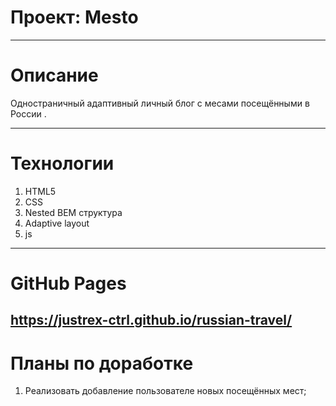 # Проект: Mesto
---

# Описание
Одностраничный адаптивный личный блог с месами посещёнными в России .

---
# Технологии
1. HTML5
2. CSS
3. Nested BEM структура
4. Adaptive layout
5. js

---
# GitHub Pages
https://justrex-ctrl.github.io/russian-travel/
---
# Планы по доработке
1. Реализовать добавление пользователе новых посещённых мест;
